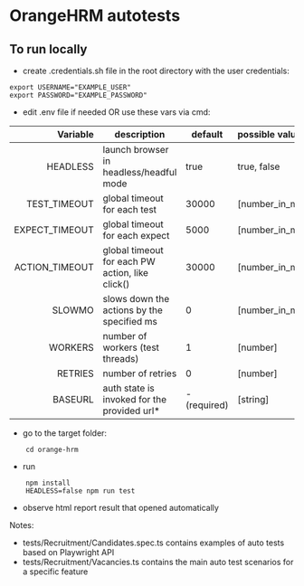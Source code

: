 # OrangeHRM autotests

## To run locally

- create .credentials.sh file in the root directory with the user credentials:
```
export USERNAME="EXAMPLE_USER"
export PASSWORD="EXAMPLE_PASSWORD"
```
- edit .env file if needed OR use these vars via cmd: 

| Variable            | description                                        | default                        | possible values                      |
| ------------------: | -------------------------------------------------- | ------------------------------ | ------------------------------------ |
| HEADLESS            | launch browser in headless/headful mode            | true                           | true, false                          |
| TEST_TIMEOUT        | global timeout for each test                       | 30000                          | [number_in_ms]                       |
| EXPECT_TIMEOUT      | global timeout for each expect                     | 5000                           | [number_in_ms]                       |
| ACTION_TIMEOUT      | global timeout for each PW action, like click()    | 30000                          | [number_in_ms]                       |
| SLOWMO              | slows down the actions by the specified ms         | 0                              | [number_in_ms]                       |
| WORKERS             | number of workers (test threads)                   | 1                              | [number]                             |
| RETRIES             | number of retries                                  | 0                              | [number]                             |
| BASEURL             | auth state is invoked for the provided url*        | -      (required)              | [string]                             |

- go to the target folder:
```
    cd orange-hrm
```
- run 
```
    npm install
    HEADLESS=false npm run test
```
- observe html report result that opened automatically

Notes:
- tests/Recruitment/Candidates.spec.ts contains examples of auto tests based on Playwright API 
- tests/Recruitment/Vacancies.ts contains the main auto test scenarios for a specific feature